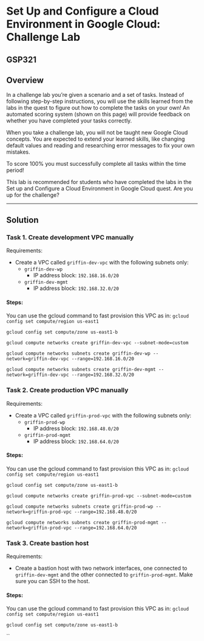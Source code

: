 # Set Up and Configure a Cloud Environment in Google Cloud: Challenge Lab

## GSP321

## Overview
In a challenge lab you’re given a scenario and a set of tasks. Instead of following step-by-step instructions, you will use the skills learned from the labs in the quest to figure out how to complete the tasks on your own! An automated scoring system (shown on this page) will provide feedback on whether you have completed your tasks correctly.

When you take a challenge lab, you will not be taught new Google Cloud concepts. You are expected to extend your learned skills, like changing default values and reading and researching error messages to fix your own mistakes.

To score 100% you must successfully complete all tasks within the time period!

This lab is recommended for students who have completed the labs in the Set up and Configure a Cloud Environment in Google Cloud quest. Are you up for the challenge?

---

## Solution

### Task 1. Create development VPC manually

Requirements:

* Create a VPC called `griffin-dev-vpc` with the following subnets only:
  * `griffin-dev-wp`
    * IP address block: `192.168.16.0/20`
  * `griffin-dev-mgmt`
    * IP address block: `192.168.32.0/20`

#### Steps:

You can use the gcloud command to fast provision this VPC as in:
`gcloud config set compute/region us-east1`

`gcloud config set compute/zone us-east1-b`

`gcloud compute networks create griffin-dev-vpc --subnet-mode=custom`

`gcloud compute networks subnets create griffin-dev-wp --network=griffin-dev-vpc --range=192.168.16.0/20`

`gcloud compute networks subnets create griffin-dev-mgmt --network=griffin-dev-vpc --range=192.168.32.0/20`

### Task 2. Create production VPC manually

Requirements:

* Create a VPC called `griffin-prod-vpc` with the following subnets only:
  * `griffin-prod-wp`
    * IP address block: `192.168.48.0/20`
  * `griffin-prod-mgmt`
    * IP address block: `192.168.64.0/20`

#### Steps:

You can use the gcloud command to fast provision this VPC as in:
`gcloud config set compute/region us-east1`

`gcloud config set compute/zone us-east1-b`

`gcloud compute networks create griffin-prod-vpc --subnet-mode=custom`

`gcloud compute networks subnets create griffin-prod-wp --network=griffin-prod-vpc --range=192.168.48.0/20`

`gcloud compute networks subnets create griffin-prod-mgmt --network=griffin-prod-vpc --range=192.168.64.0/20`


### Task 3. Create bastion host

Requirements:

* Create a bastion host with two network interfaces, one connected to `griffin-dev-mgmt` and the other connected to `griffin-prod-mgmt`. Make sure you can SSH to the host.

#### Steps:

You can use the gcloud command to fast provision this VPC as in:
`gcloud config set compute/region us-east1`

`gcloud config set compute/zone us-east1-b`

``


